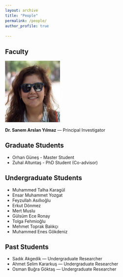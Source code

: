 ```yaml
---
layout: archive
title: "People"
permalink: /people/
author_profile: true

---
```



## Faculty

<img src='/images/SanemA.jpg' width="180" height="200">

**Dr. Sanem Arslan Yılmaz** — Principal Investigator


## Graduate Students
- Orhan Güneş - Master Student
- Zuhal Altuntaş - PhD Student (Co-advisor)

## Undergraduate Students
- Muhammed Talha Karagül 
- Ensar Muhammet Yozgat
- Feyzullah Asıllıoğlu
- Erkut Dönmez
- Mert Muslu
- Gülsüm Ece Ronay
- Tolga Fehmioğlu
- Mehmet Toprak Balıkçı
- Muhammed Enes Gökdeniz

## Past Students
- Sadık Akgedik — Undergraduate Researcher
- Ahmet Selim Kararkuş — Undergraduate Researcher
- Osman Buğra Göktaş — Undergraduate Researcher
